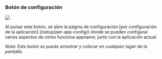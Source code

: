 <a name="button_config"></a>
### Botón de configuración
<div class="buttoncircle"><img src="/buttons/ic_settings_black_24dp.png"></img></div>

Al pulsar este botón, se abre la página de configuración [por configuración de la aplicación] (/setup/per-app-config/) donde se pueden configurar varios aspectos de cómo funciona appname; junto con la aplicación actual.

*Nota: Este botón se puede arrastrar y colocar en cualquier lugar de la pantalla.*
